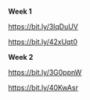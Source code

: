 **Week 1** 

https://bit.ly/3lqDuUV

https://bit.ly/42xUqt0

**Week 2**

https://bit.ly/3G0ppnW

https://bit.ly/40KwAsr
